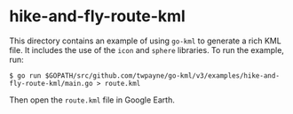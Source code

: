 # hike-and-fly-route-kml

This directory contains an example of using `go-kml` to generate a rich KML
file. It includes the use of the `icon` and `sphere` libraries. To run the
example, run:

    $ go run $GOPATH/src/github.com/twpayne/go-kml/v3/examples/hike-and-fly-route-kml/main.go > route.kml

Then open the `route.kml` file in Google Earth.
